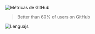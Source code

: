 ![Métricas de GitHub](https://github-readme-stats.vercel.app/api?username=oussamaosman02&count_private=true&show_icons=true&theme=dark&hide=stars)
> Better than 60% of users on GitHub

![Lenguajs](https://github-readme-stats.vercel.app/api/top-langs/?username=oussamaosman02&layout=compact)
